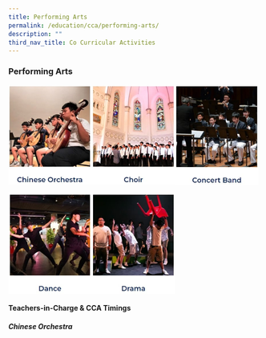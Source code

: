 ```yaml
---
title: Performing Arts
permalink: /education/cca/performing-arts/
description: ""
third_nav_title: Co Curricular Activities
---
```

### **Performing Arts**

<p><a href="https://sites.google.com/acsbr.org/acsbrco">
<img src="/images/pa1.jpg" style="width:33%" align=left>
</a></p>

<p><a href="https://sites.google.com/acsbr.org/choir">
<img src="/images/pa2.jpg" style="width:33%" align=left>
</a></p>

<p><a href="https://sites.google.com/acsbr.org/concertband">
<img src="/images/pa3.jpg" style="width:33%" align=left>
</a></p>

<br clear="left">	

<p><a href="https://sites.google.com/acsbr.org/dance">
<img src="/images/pa4.jpg" style="width:33%" align=left>
</a></p>

<p><a href="https://sites.google.com/a/acsbr.org/drama/">
<img src="/images/pa5.jpg" style="width:33%" align=left>
</a></p>

<br clear="left">	

#### **Teachers-in-Charge & CCA Timings**

##### **Chinese Orchestra**